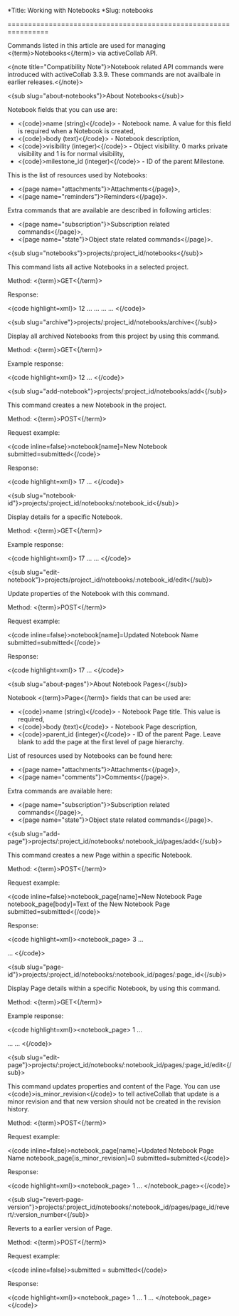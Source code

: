 *Title: Working with Notebooks
*Slug: notebooks

================================================================

Commands listed in this article are used for managing <{term}>Notebooks<{/term}> via activeCollab API.

<{note title="Compatibility Note"}>Notebook related API commands were introduced with activeCollab 3.3.9. These commands are not availbale in earlier releases.<{/note}>

<{sub slug="about-notebooks"}>About Notebooks<{/sub}>

Notebook fields that you can use are:

- <{code}>name (string)<{/code}> - Notebook name. A value for this field is required when a Notebook is created,
- <{code}>body (text)<{/code}> - Notebook description,
- <{code}>visibility (integer)<{/code}> - Object visibility. 0 marks private visibility and 1 is for normal visibility,
- <{code}>milestone_id (integer)<{/code}> - ID of the parent Milestone.

This is the list of resources used by Notebooks:

- <{page name="attachments"}>Attachments<{/page}>,
- <{page name="reminders"}>Reminders<{/page}>.

Extra commands that are available are described in following articles:

- <{page name="subscription"}>Subscription related commands<{/page}>,
- <{page name="state"}>Object state related commands<{/page}>.

<{sub slug="notebooks"}>projects/:project_id/notebooks<{/sub}>

This command lists all active Notebooks in a selected project.

Method: <{term}>GET<{/term}>

Response:

<{code highlight=xml}><notebooks>
  <notebook>
    <id>12</id>
    <name>
      <![CDATA[First Notebook]]>
    </name>
    <subpages>
      <subpage>
        <name>
          <![CDATA[First Subpage]]>
        </name>
        <permalink>...</permalink>
        <subpages>
          ...
        </subpages>
      </subpage>
    </subpages>
    ...
  </notebook>
  ...
</notebooks><{/code}>

<{sub slug="archive"}>projects/:project_id/notebooks/archive<{/sub}>

Display all archived Notebooks from this project by using this command.

Method: <{term}>GET<{/term}>

Example response:

<{code highlight=xml}><notebooks>
  <notebooks>
    <id>12</id>
    <name>
      <![CDATA[Notebook example]]>
    </name>
     ...
  </notebooks>
</notebooks><{/code}>

<{sub slug="add-notebook"}>projects/:project_id/notebooks/add<{/sub}>

This command creates a new Notebook in the project.

Method: <{term}>POST<{/term}>

Request example:

<{code inline=false}>notebook[name]=New Notebook
submitted=submitted<{/code}>

Response:

<{code highlight=xml}><notebook>
  <id>17</id>
  <name>
    <![CDATA[New Notebook]]>
  </name>
  ...
</notebook><{/code}>

<{sub slug="notebook-id"}>projects/:project_id/notebooks/:notebook_id<{/sub}>

Display details for a specific Notebook.

Method: <{term}>GET<{/term}>

Example response:

<{code highlight=xml}><notebook>
  <id>17</id>
  <name>
    <![CDATA[Notebook Name]]>
  </name>
  <subpages>
    ...
  </subpages>
  ...
</notebook><{/code}>

<{sub slug="edit-notebook"}>projects/project_id/notebooks/:notebook_id/edit<{/sub}>

Update properties of the Notebook with this command.

Method: <{term}>POST<{/term}>

Request example:

<{code inline=false}>notebook[name]=Updated Notebook Name
submitted=submitted<{/code}>

Response:

<{code highlight=xml}><notebook>
  <id>17</id>
  <name>
    <![CDATA[Updated Notebook Name]]>
  </name>
  ...
</notebook><{/code}>

<{sub slug="about-pages"}>About Notebook Pages<{/sub}>

Notebook <{term}>Page<{/term}> fields that can be used are:

- <{code}>name (string)<{/code}> - Notebook Page title. This value is required,
- <{code}>body (text)<{/code}> - Notebook Page description,
- <{code}>parent_id (integer)<{/code}> - ID of the parent Page. Leave blank to add the page at the first level of page hierarchy.

List of resources used by Notebooks can be found here:

- <{page name="attachments"}>Attachments<{/page}>,
- <{page name="comments"}>Comments<{/page}>.

Extra commands are available here:

- <{page name="subscription"}>Subscription related commands<{/page}>,
- <{page name="state"}>Object state related commands<{/page}>.

<{sub slug="add-page"}>projects/:project_id/notebooks/:notebook_id/pages/add<{/sub}>

This command creates a new Page within a specific Notebook.

Method: <{term}>POST<{/term}>

Request example:

<{code inline=false}>notebook_page[name]=New Notebook Page
notebook_page[body]=Text of the New Notebook Page
submitted=submitted<{/code}>

Response:

<{code highlight=xml}><notebook_page>
  <id>3</id>
  <name>
    <![CDATA[New Notebook Page]]>
  </name>
  ...
  <body>
    <![CDATA[Text of the New Notebook Page]]>
  </body>
  <body_formatted>
    <![CDATA[Text of the New Notebook Page]]>
  </body_formatted>
  ...
</notebook_page><{/code}>

<{sub slug="page-id"}>projects/:project_id/notebooks/:notebook_id/pages/:page_id<{/sub}>

Display Page details within a specific Notebook, by using this command.

Method: <{term}>GET<{/term}>

Example response:

<{code highlight=xml}><notebook_page>
  <id>1</id>
  <name>
    <![CDATA[New Notebook Page]]>
  </name>
  ...
  <body>
    <![CDATA[Text of the New Notebook Page]]>
  </body>
  <body_formatted>
    <![CDATA[Text of the New Notebook Page]]>
  </body_formatted>
  ...
  <subpages>
    ...
  </subpages>
</notebook_page><{/code}>

<{sub slug="edit-page"}>projects/:project_id/notebooks/:notebook_id/pages/:page_id/edit<{/sub}>

This command updates properties and content of the Page. You can use <{code}>is_minor_revision<{/code}> to tell activeCollab that update is a minor revision and that new version should not be created in the revision history.

Method: <{term}>POST<{/term}>

Request example:

<{code inline=false}>notebook_page[name]=Updated Notebook Page Name
notebook_page[is_minor_revision]=0
submitted=submitted<{/code}>

Response:

<{code highlight=xml}><notebook_page>
  <id>1</id>
  <name>
    <![CDATA[Updated Notebook Page Name]]>
  </name>
    ...
</notebook_page><{/code}>

<{sub slug="revert-page-version"}>projects/:project_id/notebooks/:notebook_id/pages/page_id/revert/:version_number<{/sub}>

Reverts to a earlier version of Page.

Method: <{term}>POST<{/term}>

Request example:

<{code inline=false}>submitted = submitted<{/code}>

Response:

<{code highlight=xml}><notebook_page>
  <id>1</id>
  <name>
    <![CDATA[Notebook Page Name]]>
  </name>
  ...
  <version>1</version>
  ...
</notebook_page><{/code}>